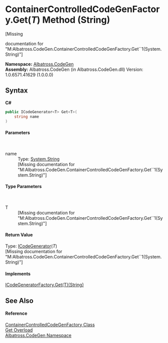 # ContainerControlledCodeGenFactory.Get(*T*) Method (String)
 

\[Missing <summary> documentation for "M:Albatross.CodeGen.ContainerControlledCodeGenFactory.Get``1(System.String)"\]

**Namespace:**&nbsp;<a href="N_Albatross_CodeGen.md">Albatross.CodeGen</a><br />**Assembly:**&nbsp;Albatross.CodeGen (in Albatross.CodeGen.dll) Version: 1.0.6571.41629 (1.0.0.0)

## Syntax

**C#**<br />
``` C#
public ICodeGenerator<T> Get<T>(
	string name
)

```


#### Parameters
&nbsp;<dl><dt>name</dt><dd>Type: <a href="http://msdn2.microsoft.com/en-us/library/s1wwdcbf" target="_blank">System.String</a><br />\[Missing <param name="name"/> documentation for "M:Albatross.CodeGen.ContainerControlledCodeGenFactory.Get``1(System.String)"\]</dd></dl>

#### Type Parameters
&nbsp;<dl><dt>T</dt><dd>\[Missing <typeparam name="T"/> documentation for "M:Albatross.CodeGen.ContainerControlledCodeGenFactory.Get``1(System.String)"\]</dd></dl>

#### Return Value
Type: <a href="T_Albatross_CodeGen_ICodeGenerator_1.md">ICodeGenerator</a>(*T*)<br />\[Missing <returns> documentation for "M:Albatross.CodeGen.ContainerControlledCodeGenFactory.Get``1(System.String)"\]

#### Implements
<a href="M_Albatross_CodeGen_ICodeGeneratorFactory_Get__1.md">ICodeGeneratorFactory.Get(T)(String)</a><br />

## See Also


#### Reference
<a href="T_Albatross_CodeGen_ContainerControlledCodeGenFactory.md">ContainerControlledCodeGenFactory Class</a><br /><a href="Overload_Albatross_CodeGen_ContainerControlledCodeGenFactory_Get.md">Get Overload</a><br /><a href="N_Albatross_CodeGen.md">Albatross.CodeGen Namespace</a><br />